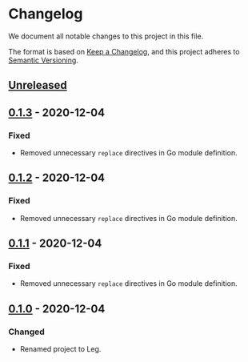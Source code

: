 # Changelog

We document all notable changes to this project in this file.

The format is based on [Keep a Changelog](https://keepachangelog.com/en/1.0.0/), and this project adheres to [Semantic Versioning](https://semver.org/spec/v2.0.0.html).

## [Unreleased]

## [0.1.3] - 2020-12-04

### Fixed

* Removed unnecessary `replace` directives in Go module definition.

## [0.1.2] - 2020-12-04

### Fixed

* Removed unnecessary `replace` directives in Go module definition.

## [0.1.1] - 2020-12-04

### Fixed

* Removed unnecessary `replace` directives in Go module definition.

## [0.1.0] - 2020-12-04

### Changed

* Renamed project to Leg.

[Unreleased]: https://github.com/puppetlabs/leg/compare/httputil/v0.1.3...HEAD
[0.1.3]: https://github.com/puppetlabs/leg/compare/httputil/v0.1.2...httputil/v0.1.3
[0.1.2]: https://github.com/puppetlabs/leg/compare/httputil/v0.1.1...httputil/v0.1.2
[0.1.1]: https://github.com/puppetlabs/leg/compare/httputil/v0.1.0...httputil/v0.1.1
[0.1.0]: https://github.com/puppetlabs/leg/compare/d290e8e835c3fa3ea4e93073bfe19e1958493d47...httputil/v0.1.0

